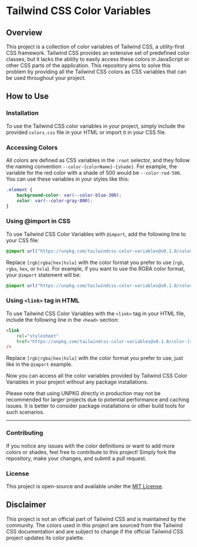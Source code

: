# Tailwind CSS Color Variables

## Overview

This project is a collection of color variables of Tailwind CSS, a utility-first CSS framework. Tailwind CSS provides an extensive set of predefined color classes, but it lacks the ability to easily access these colors in JavaScript or other CSS parts of the application. This repository aims to solve this problem by providing all the Tailwind CSS colors as CSS variables that can be used throughout your project.

## How to Use

### Installation

To use the Tailwind CSS color variables in your project, simply include the provided `colors.css` file in your HTML or import it in your CSS file.

### Accessing Colors

All colors are defined as CSS variables in the `:root` selector, and they follow the naming convention `--color-{colorName}-{shade}`. For example, the variable for the red color with a shade of 500 would be `--color-red-500`. You can use these variables in your styles like this:

```css
.element {
    background-color: var(--color-blue-300);
    color: var(--color-gray-800);
}
```

### Using @import in CSS

To use Tailwind CSS Color Variables with `@import`, add the following line to your CSS file:

```css
@import url("https://unpkg.com/tailwindcss-color-variables@v0.1.0/color-[rgb|rgba|hex|hsla].css");
```

Replace `[rgb|rgba|hex|hsla]` with the color format you prefer to use (`rgb`, `rgba`, `hex`, or `hsla`). For example, if you want to use the RGBA color format, your `@import` statement will be:

```css
@import url("https://unpkg.com/tailwindcss-color-variables@v0.1.0/color-rgba.css");
```

### Using `<link>` tag in HTML

To use Tailwind CSS Color Variables with the `<link>` tag in your HTML file, include the following line in the `<head>` section:

```html
<link
    rel="stylesheet"
    href="https://unpkg.com/tailwindcss-color-variables@v0.1.0/color-[rgb|rgba|hex|hsla].css"
/>
```

Replace `[rgb|rgba|hex|hsla]` with the color format you prefer to use, just like in the `@import` example.

Now you can access all the color variables provided by Tailwind CSS Color Variables in your project without any package installations.

Please note that using UNPKG directly in production may not be recommended for larger projects due to potential performance and caching issues. It is better to consider package installations or other build tools for such scenarios.

---

### Contributing

If you notice any issues with the color definitions or want to add more colors or shades, feel free to contribute to this project! Simply fork the repository, make your changes, and submit a pull request.

### License

This project is open-source and available under the [MIT License](LICENSE).

## Disclaimer

This project is not an official part of Tailwind CSS and is maintained by the community. The colors used in this project are sourced from the Tailwind CSS documentation and are subject to change if the official Tailwind CSS project updates its color palette.
